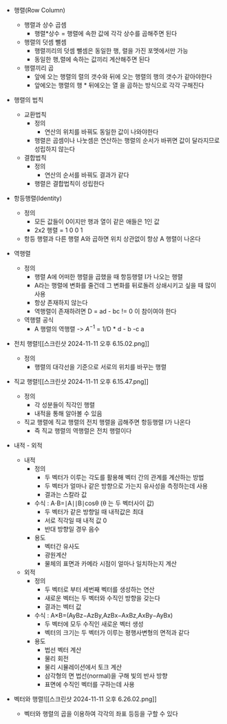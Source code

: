 - 행렬(Row Column)
	- 행렬과 상수 곱셈
		- 행렬*상수 = 행렬에 속한 값에 각각 상수를 곱해주면 된다
	- 행렬의 덧셈 뺄셈
		- 행렬끼리의 덧셈 뺄셈은 동일한 행, 렬을 가진 포멧에서만 가능
		- 동일한 행,렬에 속하는 값끼리 계산해주면 된다
	- 행렬끼리 곱
		- 앞에 오는 행렬의 렬의 갯수와 뒤에 오는 행렬의 행의 갯수가 같아야한다
		- 앞에오는 행렬의 행 * 뒤에오는 열 을 곱하는 방식으로 각각 구해진다

- 행렬의 법칙
	- 교환법칙
		- 정의
			- 연산의 위치를 바꿔도 동일한 값이 나와야한다
		- 행렬은 곱셈이나 나눗셈은 연산하는 행렬의 순서가 바뀌면 값이 달라지므로 성립하지 않는다
	- 결합법칙
		- 정의
			- 연산의 순서를 바꿔도 결과가 같다
		- 행렬은 결합법칙이 성립한다

- 항등행렬(Identity)
	- 정의
		- 모든 값들이 0이지만 행과 열이 같은 애들은 1인 값
		- 2x2 행렬 = 1 0
	                0 1
	- 항등 행렬과 다른 행렬 A와 곱하면 위치 상관없이 항상 A 행렬이 나온다

- 역행렬
	- 정의
		- 행렬 A에 어떠한 행렬을 곱했을 때 항등행렬 I가 나오는 행렬
		- A라는 행렬에 변화를 줄건데 그 변화를 뒤로돌려 상쇄시키고 싶을 때 많이 사용
		- 항상 존재하지 않는다
		- 역행렬이 존재하려면 D = ad - bc != 0 이 참이여야 한다
	- 역행렬 공식
		- A 행렬의 역행렬 -> $A^{-1}$ = 1/D *  d - b
                                   -c a

- 전치 행렬![[스크린샷 2024-11-11 오후 6.15.02.png]]
	- 정의
		- 행렬의 대각선을 기준으로 서로의 위치를 바꾸는 행렬

- 직교 행렬![[스크린샷 2024-11-11 오후 6.15.47.png]]
	- 정의
		- 각 성분들이 직각인 행렬
		- 내적을 통해 알아볼 수 있음
	- 직교 행렬에 직교 행렬의 전치 행렬을 곱해주면 항등행렬 I가 나온다
		- 즉 직교 행렬의 역행렬은 전치 행렬이다
- 내적 - 외적
	- 내적
		- 정의
			- 두 벡터가 이루는 각도를 활용해 벡터 간의 관계를 계산하는 방법
			- 두 벡터가 얼마나 같은 방향으로 가는지 유사성을 측정하는데 사용
			- 결과는 스칼라 값
		- 수식 : A⋅B=∣A∣∣B∣cosθ (θ 는 두 벡터사이 값)
			- 두 벡터가 같은 방향일 때 내적값은 최대
			- 서로 직각일 때 내적 값 0
			- 반대 방향일 경우 음수
		- 용도
			- 벡터간 유사도
			- 광원계산
			- 물체의 표면과 카메라 시점이 얼마나 일치하는지 계산
	- 외적
		- 정의
			- 두 벡터로 부터 세번째 벡터를 생성하는 연산
			- 새로운 벡터는 두 벡터와 수직인 방향을 갖는다
			- 결과는 벡터 값
		- 수식 : A×B=(Ay​Bz​−Az​By​,Az​Bx​−Ax​Bz​,Ax​By​−Ay​Bx​)
			- 두 벡터에 모두 수직인 새로운 벡터 생성
			- 벡터의 크기는 두 벡터가 이루는 평행사변형의 면적과 같다
		- 용도
			- 법선 벡터 계산
			- 물리 회전
			- 물리 시뮬레이션에서 토크 계산
			- 삼각형의 면 법선(normal)을 구해 빛의 반사 방향
			- 표면에 수직인 벡터를 구하는데 사용

- 벡터와 행렬![[스크린샷 2024-11-11 오후 6.26.02.png]]
	- 벡터와 행렬의 곱을 이용하여 각각의 좌표 등등을 구할 수 있다